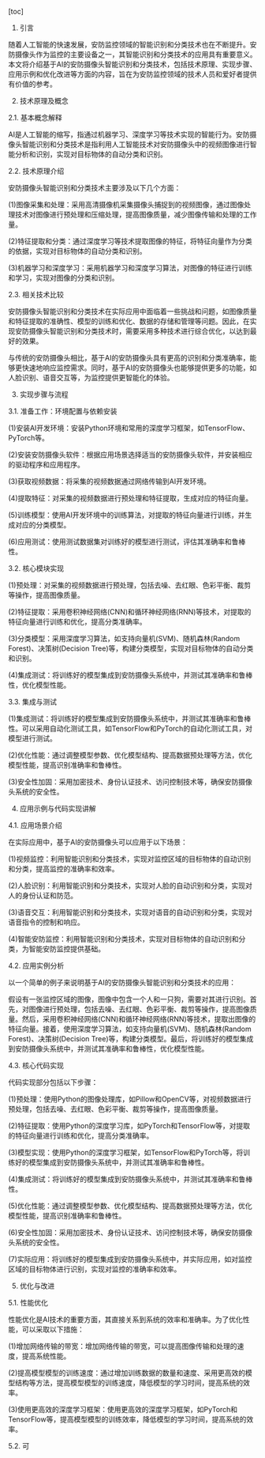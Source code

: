 
[toc]                    
                
                
1. 引言

随着人工智能的快速发展，安防监控领域的智能识别和分类技术也在不断提升。安防摄像头作为监控的主要设备之一，其智能识别和分类技术的应用具有重要意义。本文将介绍基于AI的安防摄像头智能识别和分类技术，包括技术原理、实现步骤、应用示例和优化改进等方面的内容，旨在为安防监控领域的技术人员和爱好者提供有价值的参考。

2. 技术原理及概念

2.1. 基本概念解释

AI是人工智能的缩写，指通过机器学习、深度学习等技术实现的智能行为。安防摄像头智能识别和分类技术是指利用人工智能技术对安防摄像头中的视频图像进行智能分析和识别，实现对目标物体的自动分类和识别。

2.2. 技术原理介绍

安防摄像头智能识别和分类技术主要涉及以下几个方面：

(1)图像采集和处理：采用高清摄像机采集摄像头捕捉到的视频图像，通过图像处理技术对图像进行预处理和压缩处理，提高图像质量，减少图像传输和处理的工作量。

(2)特征提取和分类：通过深度学习等技术提取图像的特征，将特征向量作为分类的依据，实现对目标物体的自动分类和识别。

(3)机器学习和深度学习：采用机器学习和深度学习算法，对图像的特征进行训练和学习，实现对图像的分类和识别。

2.3. 相关技术比较

安防摄像头智能识别和分类技术在实际应用中面临着一些挑战和问题，如图像质量和特征提取的准确性、模型的训练和优化、数据的存储和管理等问题。因此，在实现安防摄像头智能识别和分类技术时，需要采用多种技术进行综合优化，以达到最好的效果。

与传统的安防摄像头相比，基于AI的安防摄像头具有更高的识别和分类准确率，能够更快速地响应监控需求。同时，基于AI的安防摄像头也能够提供更多的功能，如人脸识别、语音交互等，为监控提供更智能化的体验。

3. 实现步骤与流程

3.1. 准备工作：环境配置与依赖安装

(1)安装AI开发环境：安装Python环境和常用的深度学习框架，如TensorFlow、PyTorch等。

(2)安装安防摄像头软件：根据应用场景选择适当的安防摄像头软件，并安装相应的驱动程序和应用程序。

(3)获取视频数据：将采集的视频数据通过网络传输到AI开发环境。

(4)提取特征：对采集的视频数据进行预处理和特征提取，生成对应的特征向量。

(5)训练模型：使用AI开发环境中的训练算法，对提取的特征向量进行训练，并生成对应的分类模型。

(6)应用测试：使用测试数据集对训练好的模型进行测试，评估其准确率和鲁棒性。

3.2. 核心模块实现

(1)预处理：对采集的视频数据进行预处理，包括去噪、去红眼、色彩平衡、裁剪等操作，提高图像质量。

(2)特征提取：采用卷积神经网络(CNN)和循环神经网络(RNN)等技术，对提取的特征向量进行训练和优化，提高分类准确率。

(3)分类模型：采用深度学习算法，如支持向量机(SVM)、随机森林(Random Forest)、决策树(Decision Tree)等，构建分类模型，实现对目标物体的自动分类和识别。

(4)集成测试：将训练好的模型集成到安防摄像头系统中，并测试其准确率和鲁棒性，优化模型性能。

3.3. 集成与测试

(1)集成测试：将训练好的模型集成到安防摄像头系统中，并测试其准确率和鲁棒性。可以采用自动化测试工具，如TensorFlow和PyTorch的自动化测试工具，对模型进行测试。

(2)优化性能：通过调整模型参数、优化模型结构、提高数据预处理等方法，优化模型性能，提高识别准确率和鲁棒性。

(3)安全性加固：采用加密技术、身份认证技术、访问控制技术等，确保安防摄像头系统的安全性。

4. 应用示例与代码实现讲解

4.1. 应用场景介绍

在实际应用中，基于AI的安防摄像头可以应用于以下场景：

(1)视频监控：利用智能识别和分类技术，实现对监控区域的目标物体的自动识别和分类，提高监控的准确率和效率。

(2)人脸识别：利用智能识别和分类技术，实现对人脸的自动识别和分类，实现对人的身份认证和防范。

(3)语音交互：利用智能识别和分类技术，实现对语音的自动识别和分类，实现对语音指令的控制和响应。

(4)智能安防监控：利用智能识别和分类技术，实现对目标物体的自动识别和分类，为智能安防监控提供基础。

4.2. 应用实例分析

以一个简单的例子来说明基于AI的安防摄像头智能识别和分类技术的应用：

假设有一张监控区域的图像，图像中包含一个人和一只狗，需要对其进行识别。首先，对图像进行预处理，包括去噪、去红眼、色彩平衡、裁剪等操作，提高图像质量。然后，采用卷积神经网络(CNN)和循环神经网络(RNN)等技术，提取出图像的特征向量。接着，使用深度学习算法，如支持向量机(SVM)、随机森林(Random Forest)、决策树(Decision Tree)等，构建分类模型。最后，将训练好的模型集成到安防摄像头系统中，并测试其准确率和鲁棒性，优化模型性能。

4.3. 核心代码实现

代码实现部分包括以下步骤：

(1)预处理：使用Python的图像处理库，如Pillow和OpenCV等，对视频数据进行预处理，包括去噪、去红眼、色彩平衡、裁剪等操作，提高图像质量。

(2)特征提取：使用Python的深度学习库，如PyTorch和TensorFlow等，对提取的特征向量进行训练和优化，提高分类准确率。

(3)模型实现：使用Python的深度学习框架，如TensorFlow和PyTorch等，将训练好的模型集成到安防摄像头系统中，并测试其准确率和鲁棒性。

(4)集成测试：将训练好的模型集成到安防摄像头系统中，并测试其准确率和鲁棒性。

(5)优化性能：通过调整模型参数、优化模型结构、提高数据预处理等方法，优化模型性能，提高识别准确率和鲁棒性。

(6)安全性加固：采用加密技术、身份认证技术、访问控制技术等，确保安防摄像头系统的安全性。

(7)实际应用：将训练好的模型集成到安防摄像头系统中，并实际应用，如对监控区域的目标物体进行识别，实现对监控的准确率和效率。

5. 优化与改进

5.1. 性能优化

性能优化是AI技术的重要方面，其直接关系到系统的效率和准确率。为了优化性能，可以采取以下措施：

(1)增加网络传输的带宽：增加网络传输的带宽，可以提高图像传输和处理的速度，提高系统性能。

(2)提高模型模型的训练速度：通过增加训练数据的数量和速度、采用更高效的模型结构等方法，提高模型模型的训练速度，降低模型的学习时间，提高系统的效率。

(3)使用更高效的深度学习框架：使用更高效的深度学习框架，如PyTorch和TensorFlow等，提高模型模型的训练效率，降低模型的学习时间，提高系统的效率。

5.2. 可

